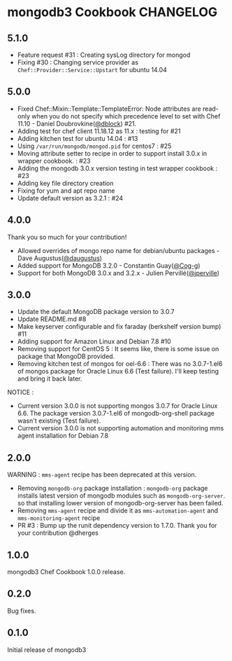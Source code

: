 # mongodb3 Cookbook CHANGELOG

## 5.1.0

* Feature request #31 : Creating sysLog directory for mongod 
* Fixing #30 : Changing service provider as `Chef::Provider::Service::Upstart` for ubuntu 14.04

## 5.0.0

* Fixed Chef::Mixin::Template::TemplateError: Node attributes are read-only when you do not specify which precedence level to set with Chef 11.10 - Daniel Doubrovkine([@dblock](https://github.com/dblock)) #21.
* Adding test for chef client 11.18.12 as 11.x : testing for #21
* Adding kitchen test for ubuntu 14.04 : #13
* Using `/var/run/mongodb/mongod.pid` for centos7 : #25
* Moving attribute setter to recipe in order to support install 3.0.x in wrapper cookbook. : #23
* Adding the mongodb 3.0.x version testing in test wrapper cookbook : #23
* Adding key file directory creation
* Fixing for yum and apt repo name
* Update default version as 3.2.1 : #24

## 4.0.0

Thank you so much for your contribution!

* Allowed overrides of mongo repo name for debian/ubuntu packages - Dave Augustus([@daugustus](https://github.com/daugustus))
* Added support for MongoDB 3.2.0 - Constantin Guay([@Cog-g](https://github.com/Cog-g))
* Support for both MongoDB 3.0.x and 3.2.x - Julien Pervillé([@jperville](https://github.com/jperville))

## 3.0.0
* Update the default MongoDB package version to 3.0.7
* Update README.md #8
* Make keyserver configurable and fix faraday (berkshelf version bump) #11
* Adding support for Amazon Linux and Debian 7.8 #10
* Removing support for CentOS 5 : It seems like, there is some issue on package that MongoDB provided.
* Removing kitchen test of mongos for oel-6.6 : There was no 3.0.7-1.el6 of mongos package for Oracle Linux 6.6 (Test failure). I'll keep testing and bring it back later.

NOTICE :

* Current version 3.0.0 is not supporting mongos 3.0.7 for Oracle Linux 6.6. The package version 3.0.7-1.el6 of mongodb-org-shell package wasn't existing (Test failure).
* Current version 3.0.0 is not supporting automation and monitoring mms agent installation for Debian 7.8

## 2.0.0

WARNING : `mms-agent` recipe has been deprecated at this version.

* Removing `mongodb-org` package installation : `mongodb-org` package installs latest version of mongodb modules such as `mongodb-org-server`. so that installing lower version of mongodb-org-server has been failed.
* Removing `mms-agent` recipe and divide it as `mms-automation-agent` and `mms-monitoring-agent` recipe
* PR #3 : Bump up the runit dependency version to 1.7.0. Thank you for your contribution @dherges

## 1.0.0

mongodb3 Chef Cookbook 1.0.0 release.

## 0.2.0

Bug fixes.

## 0.1.0

Initial release of mongodb3

